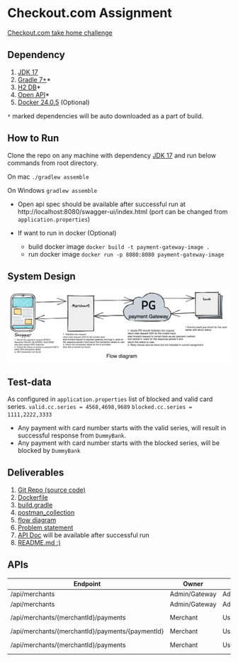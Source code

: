 # Checkout.com Assignment

[Checkout.com take home challenge](https://github.com/prash-gec/payment-gateway/blob/main/checkout-assignment.pdf)

## Dependency

1. [JDK 17](https://www.oracle.com/java/technologies/javase/jdk17-archive-downloads.html)
2. [Gradle 7+](https://gradle.org/releases/)*
3. [H2 DB](http://www.h2database.com/html/download.html)*
4. [Open API](https://spec.openapis.org/oas/latest.html)*
5. [Docker 24.0.5](https://www.docker.com/products/docker-desktop/) (Optional)

`*` marked dependencies will be auto downloaded as a part of build.

## How to Run

Clone the repo on any machine with
dependency [JDK 17](https://www.oracle.com/java/technologies/javase/jdk17-archive-downloads.html)
 and run below commands from root directory.

On mac
`./gradlew assemble`

On Windows
`gradlew assemble`

- Open api spec should be available after successful run at http://localhost:8080/swagger-ui/index.html (port can be changed
  from `application.properties`)

- If want to run in docker (Optional)
    - build docker image `docker build -t payment-gateway-image .`
    - run docker image `docker run -p 8080:8080 payment-gateway-image`

## System Design

<p align="center">
  <img src="https://github.com/prash-gec/payment-gateway/blob/main/fd.png" alt="Flow Diagram" width="900"/>
</p>

## Test-data

As configured in `application.properties` list of blocked and valid card series.
`valid.cc.series = 4568,4698,9689`
`blocked.cc.series = 1111,2222,3333`

- Any payment with card number starts with the valid series, will result in successful response from `DummyBank`.
- Any payment with card number starts with the blocked series, will be blocked by `DummyBank`

## Deliverables
1. [Git Repo (source code)](https://github.com/prash-gec/payment-gateway/)
2. [Dockerfile](https://github.com/prash-gec/payment-gateway/blob/main/Dockerfile)
2. [build.gradle](https://github.com/prash-gec/payment-gateway/blob/main/build.gradle)
3. [postman_collection](https://github.com/prash-gec/payment-gateway/blob/main/Payment-Gateway.postman_collection.json)
4. [flow diagram](https://github.com/prash-gec/payment-gateway/blob/main/fd.png)
5. [Problem statement](https://github.com/prash-gec/payment-gateway/blob/main/checkout-assignment.pdf)
6. [API Doc](http://localhost:8080/swagger-ui/index.html) will be available after successful run
6. [README.md :)](https://github.com/prash-gec/payment-gateway/blob/main/README.md)

## APIs


| Endpoint                                         | Owner         | User          | Method | Responses     |
|--------------------------------------------------|---------------|---------------|--------|---------------|
| /api/merchants                                   | Admin/Gateway | Admin/Gateway | POST   | 201, 400      |
| /api/merchants                                   | Admin/Gateway | Admin/Gateway | GET    | 200, 400      |
| /api/merchants/{merchantId}/payments             | Merchant      | User          | POST   | 201, 400, 404 |
| /api/merchants/{merchantId}/payments/{paymentId} | Merchant      | User          | GET    | 200, 404      |
| /api/merchants/{merchantId}/payments             | Merchant      | User          | GET    | 200, 400, 404 |



